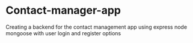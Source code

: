 # Contact-manager-app
Creating a backend for the contact management app using express node mongoose with user login and register options 

